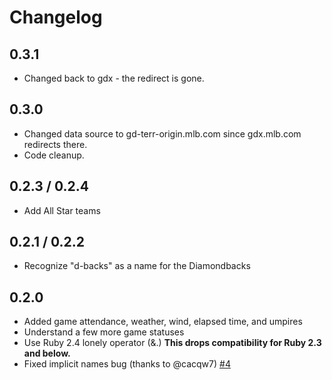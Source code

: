# Changelog

## 0.3.1

* Changed back to gdx - the redirect is gone.

## 0.3.0

* Changed data source to gd-terr-origin.mlb.com since gdx.mlb.com redirects there.
* Code cleanup.

## 0.2.3 / 0.2.4

* Add All Star teams

## 0.2.1 / 0.2.2

* Recognize "d-backs" as a name for the Diamondbacks

## 0.2.0

* Added game attendance, weather, wind, elapsed time, and umpires
* Understand a few more game statuses
* Use Ruby 2.4 lonely operator (&.) **This drops compatibility for Ruby 2.3 and below.**
* Fixed implicit names bug (thanks to @cacqw7) [#4](https://github.com/Fustrate/mlb_gameday/pull/4)
